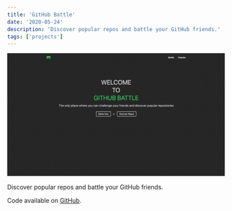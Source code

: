 ```yaml
---
title: 'GitHub Battle'
date: '2020-05-24'
description: 'Discover popular repos and battle your GitHub friends.'
tags: ['projects']
---
```


![github battle project](./githubBattle.png)

Discover popular repos and battle your GitHub friends.

Code available on [GitHub](https://github.com/eneax/github-battle).
